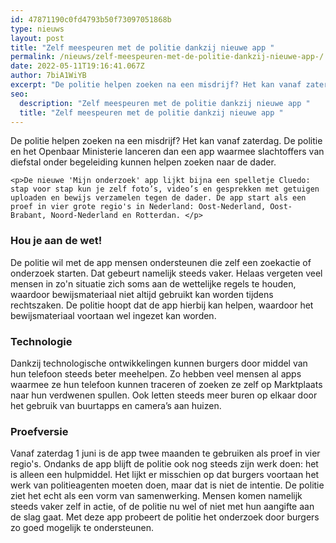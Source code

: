 ```yaml
---
id: 47871190c0fd4793b50f73097051868b
type: nieuws
layout: post
title: "Zelf meespeuren met de politie dankzij nieuwe app "
permalink: /nieuws/zelf-meespeuren-met-de-politie-dankzij-nieuwe-app-/
date: 2022-05-11T19:16:41.067Z
author: 7biA1WiYB
excerpt: "De politie helpen zoeken na een misdrijf? Het kan vanaf zaterdag. De politie en het Openbaar Ministerie lanceren dan een app waarmee slachtoffers van diefstal onder begeleiding kunnen helpen zoeken naar de dader.  "
seo:
  description: "Zelf meespeuren met de politie dankzij nieuwe app "
  title: "Zelf meespeuren met de politie dankzij nieuwe app "
---
```

De politie helpen zoeken na een misdrijf? Het kan vanaf zaterdag. De politie en het Openbaar Ministerie lanceren dan een app waarmee slachtoffers van diefstal onder begeleiding kunnen helpen zoeken naar de dader.  

    <p>De nieuwe 'Mijn onderzoek' app lijkt bijna een spelletje Cluedo: stap voor stap kun je zelf foto’s, video’s en gesprekken met getuigen uploaden en bewijs verzamelen tegen de dader. De app start als een proef in vier grote regio's in Nederland: Oost-Nederland, Oost-Brabant, Noord-Nederland en Rotterdan. </p>
<h3>Hou je aan de wet!</h3>
<p>De politie wil met de app mensen ondersteunen die zelf een zoekactie of onderzoek starten. Dat gebeurt namelijk steeds vaker. Helaas vergeten veel mensen in zo'n situatie zich soms aan de wettelijke regels te houden, waardoor bewijsmateriaal niet altijd gebruikt kan worden tijdens rechtszaken. De politie hoopt dat de app hierbij kan helpen, waardoor het bewijsmateriaal voortaan wel ingezet kan worden. </p>
<h3>Technologie</h3>
<p>Dankzij technologische ontwikkelingen kunnen burgers door middel van hun telefoon steeds beter meehelpen. Zo hebben veel mensen al apps waarmee ze hun telefoon kunnen traceren of zoeken ze zelf op Marktplaats naar hun verdwenen spullen. Ook letten steeds meer buren op elkaar door het gebruik van buurtapps en camera’s aan huizen.</p>
<h3>Proefversie</h3>
<p>Vanaf zaterdag 1 juni is de app twee maanden te gebruiken als proef in vier regio's. Ondanks de app blijft de politie ook nog steeds zijn werk doen: het is alleen een hulpmiddel. Het lijkt er misschien op dat burgers voortaan het werk van politieagenten moeten doen, maar dat is niet de intentie. De politie ziet het echt als een vorm van samenwerking. Mensen komen namelijk steeds vaker zelf in actie, of de politie nu wel of niet met hun aangifte aan de slag gaat. Met deze app probeert de politie het onderzoek door burgers zo goed mogelijk te ondersteunen.</p>  
